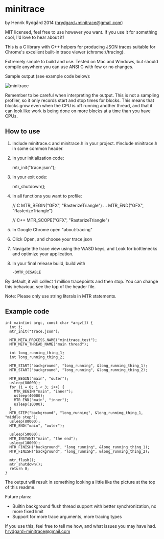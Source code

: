 minitrace
=========
by Henrik Rydgård 2014 (hrydgard+minitrace@gmail.com)

MIT licensed, feel free to use however you want. If you use it for something cool, I'd love to hear about it!

This is a C library with C++ helpers for producing JSON traces suitable for Chrome's excellent built-in trace viewer (chrome://tracing).

Extremely simple to build and use. Tested on Mac and Windows, but should compile anywhere you can use ANSI C with few or no changes.

Sample output (see example code below):

![minitrace](http://www.ppsspp.org/img/minitrace.png)

Remember to be careful when interpreting the output. This is not a sampling profiler, so it only records start and stop times for blocks. This means that blocks grow even when the CPU is off running another thread, and that it can look like work is being done on more blocks at a time than you have CPUs.


How to use
----------

  1. Include minitrace.c and minitrace.h in your project. #include minitrace.h in some common header.

  2. In your initialization code:

        mtr_init("trace.json");

  3. In your exit code:

        mtr_shutdown();

  4. In all functions you want to profile:

        // C
        MTR_BEGIN("GFX", "RasterizeTriangle")
        ...
        MTR_END("GFX", "RasterizeTriangle")

        // C++
        MTR_SCOPE("GFX", "RasterizeTriangle")

  5. In Google Chrome open "about:tracing"

  6. Click Open, and choose your trace.json

  7. Navigate the trace view using the WASD keys, and Look for bottlenecks and optimize your application. 

  8. In your final release build, build with

         -DMTR_DISABLE


By default, it will collect 1 million tracepoints and then stop. You can change this behaviour, see the
top of the header file.

Note: Please only use string literals in MTR statements.

Example code
------------

    int main(int argc, const char *argv[]) {
      int i;
      mtr_init("trace.json");

      MTR_META_PROCESS_NAME("minitrace_test");
      MTR_META_THREAD_NAME("main thread");

      int long_running_thing_1;
      int long_running_thing_2;

      MTR_START("background", "long_running", &long_running_thing_1);
      MTR_START("background", "long_running", &long_running_thing_2);

      MTR_BEGIN("main", "outer");
      usleep(80000);
      for (i = 0; i < 3; i++) {
        MTR_BEGIN("main", "inner");
        usleep(40000);
        MTR_END("main", "inner");
        usleep(10000);
      }
      MTR_STEP("background", "long_running", &long_running_thing_1, "middle step");
      usleep(80000);
      MTR_END("main", "outer");

      usleep(50000);
      MTR_INSTANT("main", "the end");
      usleep(10000);
      MTR_FINISH("background", "long_running", &long_running_thing_1);
      MTR_FINISH("background", "long_running", &long_running_thing_2);

      mtr_flush();
      mtr_shutdown();
      return 0;
    }

The output will result in something looking a little like the picture at the top of this readme.

Future plans:

  * Builtin background flush thread support with better synchronization, no more fixed limit
  * Support for more trace arguments, more tracing types

If you use this, feel free to tell me how, and what issues you may have had. hrydgard+minitrace@gmail.com
